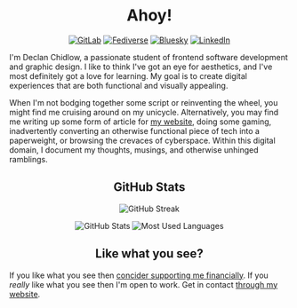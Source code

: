 <h1 align="center">Ahoy!</h1>

<p align="center">
	<a href="https://gitlab.com/DeclanChidlow">
    <img src="https://img.shields.io/badge/GitLab-FC6D26?style=for-the-badge&logo=GitLab&logoColor=white" alt="GitLab"></a>
	<a href="https://fedi.vale.rocks/vale">
	<img src="https://img.shields.io/badge/Fediverse-F1007E?style=for-the-badge&logo=ActivityPub&logoColor=white" alt="Fediverse"></a>
 	<a href="https://bsky.vale.rocks">
	<img src="https://img.shields.io/badge/Bluesky-0085ff?style=for-the-badge&logo=Bluesky&logoColor=white" alt="Bluesky"></a>
	<a href="https://www.linkedin.com/in/declan-chidlow">
    <img src="https://img.shields.io/badge/LinkedIn-0077B5?style=for-the-badge&logo=LinkedIn&logoColor=white" alt="LinkedIn"></a>
</p>

<p>
I'm Declan Chidlow, a passionate student of frontend software development and graphic design. I like to think I've got an eye for aesthetics, and I've most definitely got a love for learning. My goal is to create digital experiences that are both functional and visually appealing.

When I'm not bodging together some script or reinventing the wheel, you might find me cruising around on my unicycle. Alternatively, you may find me writing up some form of article for [my website](https://vale.rocks), doing some gaming, inadvertently converting an otherwise functional piece of tech into a paperweight, or browsing the crevaces of cyberspace. Within this digital domain, I document my thoughts, musings, and otherwise unhinged ramblings.
</p>

<h2 align="center">GitHub Stats</h2>

<!-- GitHub Readme Streak Stats -->
<p align="center">
    <img src="https://streak-stats.demolab.com?user=DeclanChidlow&theme=github-dark&date_format=j%2Fn%5B%2FY%5D&mode=weekly" alt="GitHub Streak"/>
</p>

<p align="center">
	<img src="https://github-readme-stats.vercel.app/api?username=DeclanChidlow&theme=github_dark&show_icons=true&count_private=true&include_all_commits=true" alt="GitHub Stats"/>
	<img src="https://github-readme-stats.vercel.app/api/top-langs/?username=DeclanChidlow&theme=github_dark&layout=compact&langs_count=8" alt="Most Used Languages"/>
</p>

<h2 align="center">Like what you see?</h2>

If you like what you see then [concider supporting me financially](https://vale.rocks/donate).
If you *really* like what you see then I'm open to work. Get in contact [through my website](https://vale.rocks/contact).
